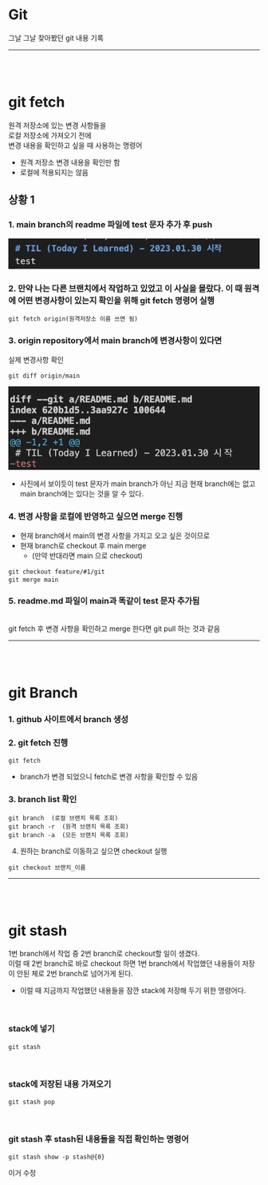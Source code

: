# Git
그날 그날 찾아봤던 git 내용 기록
___
<br/>
<br/>

# git fetch
원격 저장소에 있는 변경 사항들을  
로컬 저장소에 가져오기 전에   
변경 내용을 확인하고 싶을 때 사용하는 명령어
- 원격 저장소 변경 내용을 확인만 함
- 로컬에 적용되지는 않음      

## 상황 1 
### 1. main branch의 readme 파일에 test 문자 추가 후 push
![](./../assets/fetch_상황_1.png)
### 2. 만약 나는 다른 브랜치에서 작업하고 있었고 이 사실을 몰랐다. 이 때 원격에 어떤 변경사항이 있는지 확인을 위해 git fetch 명령어 실행
```
git fetch origin(원격저장소 이름 쓰면 됨)
```
### 3. origin repository에서 main branch에 변경사항이 있다면
실제 변경사항 확인
```
git diff origin/main
```
![](./../assets/fetch_상황_3.png)
- 사진에서 보이듯이 test 문자가 main branch가 아닌 지금 현재 branch에는 없고 main branch에는 있다는 것을 알 수 있다.  

### 4. 변경 사항을 로컬에 반영하고 싶으면 merge 진행
- 현재 branch에서 main의 변경 사항을 가지고 오고 싶은 것이므로
- 현재 branch로 checkout 후 main merge
    - (만약 반대라면 main 으로 checkout)
```
git checkout feature/#1/git
git merge main
```
### 5. readme.md 파일이 main과 똑같이 test 문자 추가됨  
<br/>
git fetch 후 변경 사항을 확인하고 merge 한다면      
git pull 하는 것과 같음

___  
<br/>
<br/>

# git Branch
### 1. github 사이트에서 branch 생성
### 2. git fetch 진행
```
git fetch
```
- branch가 변경 되었으니 fetch로 변경 사항을 확인할 수 있음
### 3. branch list 확인
```
git branch  (로컬 브랜치 목록 조회)
git branch -r  (원격 브랜치 목록 조회)
git branch -a  (모든 브랜치 목록 조회)
```
4. 원하는 branch로 이동하고 싶으면 checkout 실행
```
git checkout 브랜치_이름
```
___
<br/>
<br/>

# git stash
1번 branch에서 작업 중 2번 branch로 checkout할 일이 생겼다.   
이럴 때 2번 branch로 바로 checkout 하면 1번 branch에서 작업했던 내용들이 저장이 안된 체로 2번 branch로 넘어가게 된다.   
- 이럴 때 지금까지 작업했던 내용들을 잠깐 stack에 저장해 두기 위한 명령어다.

 <br/>

### stack에 넣기
```
git stash
```
<br/>

### stack에 저장된 내용 가져오기
```
git stash pop
```
<br/>

### git stash 후 stash된 내용들을 직접 확인하는 명령어
```
git stash show -p stash@{0}
```

이거 수정